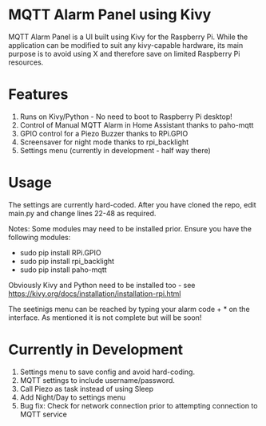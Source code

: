 # MQTT Alarm Panel using Kivy
MQTT Alarm Panel is a UI built using Kivy for the Raspberry Pi. While the application can be modified to suit any kivy-capable hardware, its main purpose is to avoid using X and therefore save on limited Raspberry Pi resources. 

# Features
1. Runs on Kivy/Python - No need to boot to Raspberry Pi desktop!
2. Control of Manual MQTT Alarm in Home Assistant thanks to paho-mqtt
3. GPIO control for a Piezo Buzzer thanks to RPi.GPIO
4. Screensaver for night mode thanks to rpi_backlight
5. Settings menu (currently in development - half way there)

# Usage
The settings are currently hard-coded. After you have cloned the repo, edit main.py and change lines 22-48 as required.

Notes:
Some modules may need to be installed prior. Ensure you have the following modules:
- sudo pip install RPi.GPIO
- sudo pip install rpi_backlight
- sudo pip install paho-mqtt

Obviously Kivy and Python need to be installed too - see https://kivy.org/docs/installation/installation-rpi.html

The seetinigs menu can be reached by typing your alarm code + * on the interface. As mentioned it is not complete but will be soon!

# Currently in Development
1. Settings menu to save config and avoid hard-coding.
2. MQTT settings to include username/password.
3. Call Piezo as task instead of using Sleep
4. Add Night/Day to settings menu
5. Bug fix: Check for network connection prior to attempting connection to MQTT service